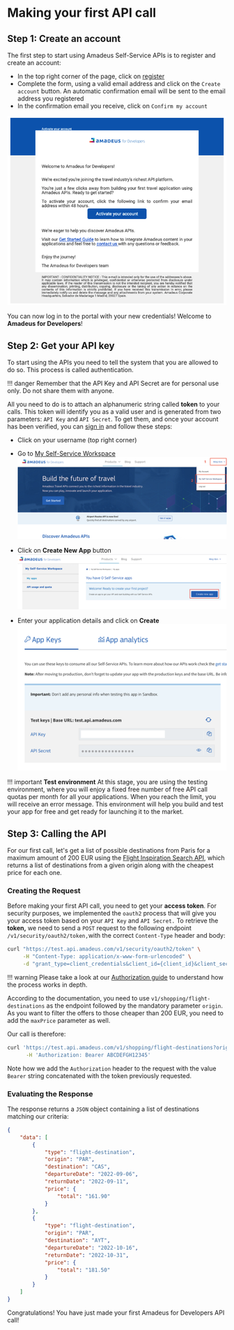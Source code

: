 # Making your first API call

## Step 1: Create an account

The first step to start using Amadeus Self-Service APIs is to register and create an account:

* In the top right corner of the page, click on [register](https://developers.amadeus.com/register)
* Complete the form, using a valid email address and click on the `Create account` button. An automatic confirmation email will be sent to the email address you registered
* In the confirmation email you receive, click on `Confirm my account` 

![email_confirmation](../images/email_confirmation.png)

You can now log in to the portal with your new credentials! Welcome to **Amadeus for Developers**!

## Step 2: Get your API key

To start using the APIs you need to tell the system that you are allowed to do so. This process is called authentication.

!!! danger
    Remember that the API Key and API Secret are for personal use only. Do not share them with anyone.

All you need to do is to attach an alphanumeric string called **token** to your calls. This token will identify you as a valid user and is generated from two parameters: `API Key` and `API Secret`. To get them, and once your account has been verified, you can [sign in](https://developers.amadeus.com/signin) and follow these steps:

* Click on your username \(top right corner\) 
* Go to [My Self-Service Workspace](https://developers.amadeus.com/my-apps) 
    ![api_key1](../images/api_key1.png)

* Click on **Create New App** button
    ![api_key2](../images/api_key2.png)

* Enter your application details and click on **Create**
    ![api_key3](../images/api_key3.png)

!!! important
    **Test environment** 
    At this stage, you are using the testing environment, where you will enjoy a fixed free number of free API call quotas per month for all your applications. When you reach the limit, you will receive an error message. This environment will help you build and test your app for free and get ready for launching it to the market.

## Step 3: Calling the API

For our first call, let's get a list of possible destinations from Paris for a maximum amount of 200 EUR using the [Flight Inspiration Search API](https://developers.amadeus.com/self-service/category/air/api-doc/flight-inspiration-search/api-reference), which returns a list of destinations from a given origin along with the cheapest price for each one.

### Creating the Request

Before making your first API call, you need to get your **access token**. For security purposes, we implemented the `oauth2` process that will give you your access token based on your `API Key` and `API Secret.` To retrieve the **token,** we need to send a `POST` request to the following endpoint `/v1/security/oauth2/token,`with the correct `Content-Type` header and body:

```bash
curl "https://test.api.amadeus.com/v1/security/oauth2/token" \
     -H "Content-Type: application/x-www-form-urlencoded" \
     -d "grant_type=client_credentials&client_id={client_id}&client_secret={client_secret}"
```

!!! warning
    Please take a look at our [Authorization guide](../guides/authorization.md) to understand how the process works in depth.

According to the documentation, you need to use `v1/shopping/flight-destinations` as the endpoint followed by the mandatory parameter `origin`. As you want to filter the offers to those cheaper than 200 EUR, you need to add the `maxPrice` parameter as well.

Our call is therefore:

```bash
curl 'https://test.api.amadeus.com/v1/shopping/flight-destinations?origin=PAR&maxPrice=200' \
      -H 'Authorization: Bearer ABCDEFGH12345'
```

Note how we add the `Authorization` header to the request with the value `Bearer` string concatenated with the token previously requested.

### Evaluating the Response

The response returns a `JSON` object containing a list of destinations matching our criteria:

```json
{
    "data": [
        {
            "type": "flight-destination",
            "origin": "PAR",
            "destination": "CAS",
            "departureDate": "2022-09-06",
            "returnDate": "2022-09-11",
            "price": {
                "total": "161.90"
            }
        },
        {
            "type": "flight-destination",
            "origin": "PAR",
            "destination": "AYT",
            "departureDate": "2022-10-16",
            "returnDate": "2022-10-31",
            "price": {
                "total": "181.50"
            }
        }
    ]
}
```

Congratulations! You have just made your first Amadeus for Developers API call!

